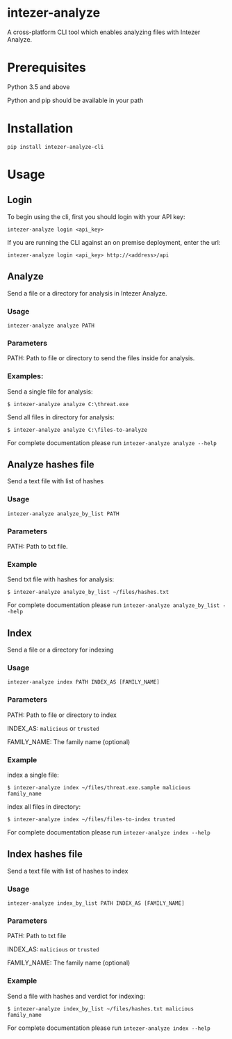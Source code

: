 # intezer-analyze

A cross-platform CLI tool which enables analyzing files with Intezer Analyze.

# Prerequisites
Python 3.5 and above

Python and pip should be available in your path

# Installation
`pip install intezer-analyze-cli`

# Usage

## Login
To begin using the cli, first you should login with your API key:

`intezer-analyze login <api_key>`

If you are running the CLI against an on premise deployment, enter the url:

`intezer-analyze login <api_key> http://<address>/api`
 

## Analyze
Send a file or a directory for analysis in Intezer Analyze.

### Usage
`intezer-analyze analyze PATH`

### Parameters
PATH: Path to file or directory to send the files inside for analysis.

###  Examples:
Send a single file for analysis:

    $ intezer-analyze analyze C:\threat.exe

Send all files in directory for analysis:

    $ intezer-analyze analyze C:\files-to-analyze

For complete documentation please run `intezer-analyze analyze --help`
 
## Analyze hashes file
Send a text file with list of hashes

### Usage
`intezer-analyze analyze_by_list PATH`

### Parameters
PATH: Path to txt file.

### Example
Send txt file with hashes for analysis:

    $ intezer-analyze analyze_by_list ~/files/hashes.txt

For complete documentation please run `intezer-analyze analyze_by_list --help`

## Index
Send a file or a directory for indexing

### Usage
`intezer-analyze index PATH INDEX_AS [FAMILY_NAME]`

### Parameters
PATH: Path to file or directory to index

INDEX_AS: `malicious` or `trusted`

FAMILY_NAME: The family name (optional)

### Example
index a single file:
    
    $ intezer-analyze index ~/files/threat.exe.sample malicious family_name
    
index all files in directory:

    $ intezer-analyze index ~/files/files-to-index trusted

For complete documentation please run `intezer-analyze index --help`

## Index hashes file
Send a text file with list of hashes to index

### Usage 
`intezer-analyze index_by_list PATH INDEX_AS [FAMILY_NAME]`

### Parameters
PATH: Path to txt file 

INDEX_AS: `malicious` or `trusted`

FAMILY_NAME: The family name (optional)

### Example
Send a file with hashes and verdict for indexing:
 
    $ intezer-analyze index_by_list ~/files/hashes.txt malicious family_name

For complete documentation please run `intezer-analyze index --help`